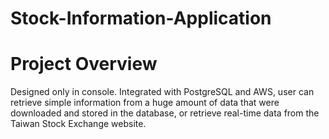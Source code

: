 # Stock-Information-Application

# Project Overview
Designed only in console. Integrated with PostgreSQL and AWS, user can retrieve simple information from a huge amount of data that were downloaded and stored in the database, or retrieve real-time data from the Taiwan Stock Exchange website.
